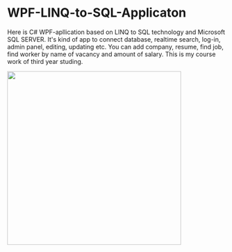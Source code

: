 # WPF-LINQ-to-SQL-Applicaton
Here is C# WPF-apllication based on LINQ to SQL technology and Microsoft SQL SERVER.
It's kind of app to connect database, realtime search, log-in, admin panel, editing, updating etc. You can add company, resume, find job, find worker by name of vacancy and amount of salary. This is my course work of third year studing.

<div style="margin:0 auto;"><img align="center" width="400" src="https://pp.userapi.com/c830708/v830708854/117853/yfRH4mxgEc8.jpg" /></div>
